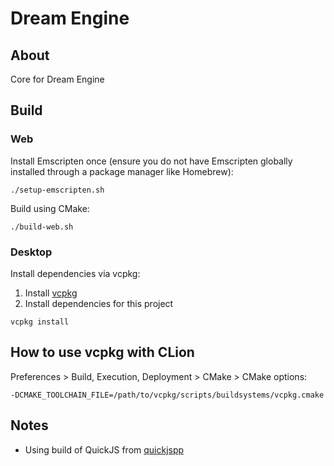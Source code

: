 # Dream Engine

## About

Core for Dream Engine

## Build

### Web

Install Emscripten once (ensure you do not have Emscripten globally installed through a package manager like Homebrew):

```shell
./setup-emscripten.sh
```

Build using CMake:

```shell
./build-web.sh
```

### Desktop

Install dependencies via vcpkg:

1. Install [vcpkg](https://vcpkg.io/en/getting-started.html)
2. Install dependencies for this project
```shell
vcpkg install
```

## How to use vcpkg with CLion

Preferences > Build, Execution, Deployment > CMake > CMake options:

```shell
-DCMAKE_TOOLCHAIN_FILE=/path/to/vcpkg/scripts/buildsystems/vcpkg.cmake
```

## Notes

- Using build of QuickJS from [quickjspp](https://github.com/ftk/quickjspp)